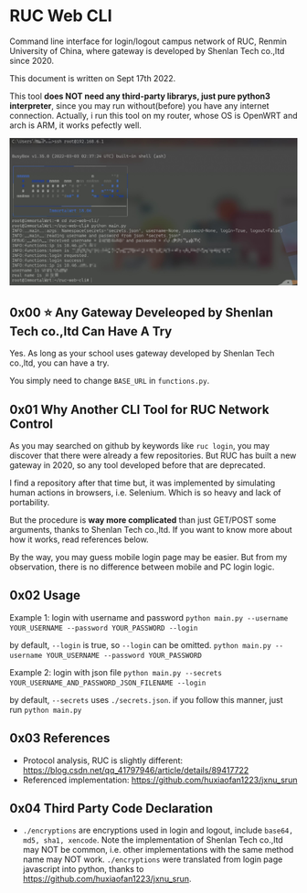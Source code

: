 # RUC Web CLI

Command line interface for login/logout campus network of RUC, Renmin University of China, where gateway is developed by Shenlan Tech co.,ltd since 2020. 

This document is written on Sept 17th 2022.

This tool **does NOT need any third-party librarys, just pure python3 interpreter**, since you may run without(before) you have any internet connection. Actually, i run this tool on my router, whose OS is OpenWRT and arch is ARM, it works pefectly well.

![image-20220920123027733](README.assets/image-20220920123027733.png)

## 0x00 ⭐ Any Gateway Develeoped by Shenlan Tech co.,ltd Can Have A Try

Yes. As long as your school uses gateway developed by Shenlan Tech co.,ltd, you can have a try. 

You simply need to change `BASE_URL` in `functions.py`.

## 0x01 Why Another CLI Tool for RUC Network Control

As you may searched on github by keywords like `ruc login`, you may discover that there were already a few repositories. But RUC has built a new gateway in 2020, so any tool developed before that are deprecated. 

I find a repository after that time but, it was implemented by simulating human actions in browsers, i.e. Selenium. Which is so heavy and lack of portability.

But the procedure is **way more complicated** than just GET/POST some arguments, thanks to Shenlan Tech co.,ltd. If you want to know more about how it works, read references below.

By the way, you may guess mobile login page may be easier. But from my observation, there is no difference between mobile and PC login logic.

## 0x02 Usage

Example 1: login with username and password
`python main.py --username YOUR_USERNAME --password YOUR_PASSWORD --login`

by default, `--login` is true, so `--login` can be omitted.
`python main.py --username YOUR_USERNAME --password YOUR_PASSWORD`

Example 2: login with json file
`python main.py --secrets YOUR_USERNAME_AND_PASSWORD_JSON_FILENAME --login`

by default, `--secrets` uses `./secrets.json`. if you follow this manner, just run
`python main.py`

## 0x03 References

- Protocol analysis, RUC is slightly different: https://blog.csdn.net/qq_41797946/article/details/89417722
- Referenced implementation: https://github.com/huxiaofan1223/jxnu_srun

## 0x04 Third Party Code Declaration

- `./encryptions` are encryptions used in login and logout, include `base64, md5, sha1, xencode`.
Note the implementation of Shenlan Tech co.,ltd may NOT be common, i.e. other implementations with the same  method name may NOT work.
`./encryptions` were translated from login page javascript into python, thanks to https://github.com/huxiaofan1223/jxnu_srun.